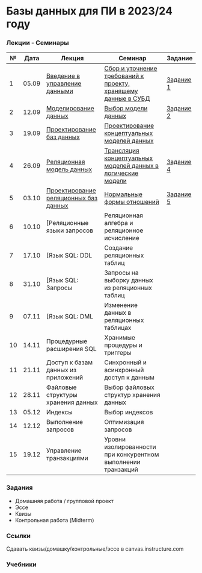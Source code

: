 # Базы данных для ПИ в 2023/24 году #

### Лекции - Семинары ###

| № | Дата | Лекция                              |  Семинар	                                | Задание       |
|---|------|-------------------------------------|------------------------------------------|---------------|
| 1 | 05.09| [Введение в управление данными](lectures/lecture-01.md)	| [Сбор и уточнение требований к проекту, хранящему данные в СУБД](seminars/seminar-01.md) | [Задание 1](tasks/task-01.md) |
| 2 | 12.09| [Моделирование данных](lectures/lecture-02.md)	|[Выбор модели данных](seminars/seminar-02.md) | [Задание 2](tasks/task-02.md) |
| 3 | 19.09| [Проектирование баз данных](lectures/lecture-03.md) | [Проектирование концептуальных моделей данных](seminars/seminar-03.md) |  | [Задание 3](tasks/task-03.md) |
| 4 | 26.09| [Реляционная модель данных](lectures/lecture-04.md)	| [Трансляция концептуальных моделей данных в логические модели](seminars/seminar-04.md) | [Задание 4](tasks/task-04.md) | 
| 5 | 03.10| [Проектирование реляционных баз данных](lectures/lecture-05.md)	| [Нормальные формы отношений](seminars/seminar-05.md)  |  [Задание 5](tasks/task-05.md) |
| 6 | 10.10| [Реляционные языки запросов | Реляционная алгебра и реляционное исчисление | 
| 7 | 17.10| [Язык SQL: DDL | Создание реляционных таблиц 
| 8 | 31.10| [Язык SQL: Запросы	| Запросы на выборку данных из реляционных таблиц | 
| 9 | 07.11| [Язык SQL: DML	| Изменение данных в реляционных таблицах |
| 10| 14.11| Процедурные расширения SQL | Хранимые процедуры и триггеры |
| 11| 21.11| Доступ к базам данных из приложений | Синхронный и асинхронный доступ к данным |
| 12| 28.11| Файловые структуры хранения данных | Выбор файловых структур хранения данных |
| 13| 05.12| Индексы | Выбор индексов |
| 14| 12.12| Выполнение запросов | Оптимизация запросов |
| 15| 19.12| Управление транзакциями | Уровни изолированности при конкурентном выполнении транзакций |

### Задания ###

* Домашняя работа / групповой проект
* Эссе
* Квизы
* Контрольная работа (Midterm)

### Ссылки ###

Сдавать квизы/домашку/контрольные/эссе в canvas.instructure.com

### Учебники ###

